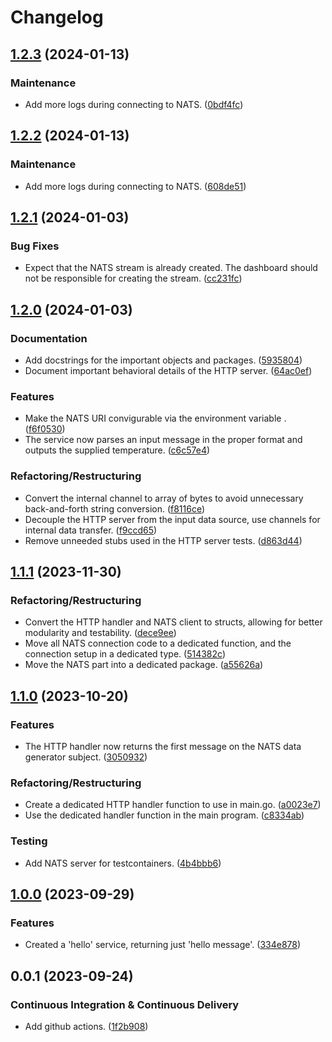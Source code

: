 # Changelog

## [1.2.3](https://github.com/ivanov-slk/tma-dashboard/compare/v1.2.2...v1.2.3) (2024-01-13)


### Maintenance

* Add more logs during connecting to NATS. ([0bdf4fc](https://github.com/ivanov-slk/tma-dashboard/commit/0bdf4fc01ea45feae7bbe30b9295abeb0379d7f7))

## [1.2.2](https://github.com/ivanov-slk/tma-dashboard/compare/v1.2.1...v1.2.2) (2024-01-13)


### Maintenance

* Add more logs during connecting to NATS. ([608de51](https://github.com/ivanov-slk/tma-dashboard/commit/608de5161be8e0cf51f1d6d25545e22278572b89))

## [1.2.1](https://github.com/ivanov-slk/tma-dashboard/compare/v1.2.0...v1.2.1) (2024-01-03)


### Bug Fixes

* Expect that the NATS stream is already created. The dashboard should not be responsible for creating the stream. ([cc231fc](https://github.com/ivanov-slk/tma-dashboard/commit/cc231fc0dd1cdbc301fe3f6dd776df26763a6f95))

## [1.2.0](https://github.com/ivanov-slk/tma-dashboard/compare/v1.1.1...v1.2.0) (2024-01-03)


### Documentation

* Add docstrings for the important objects and packages. ([5935804](https://github.com/ivanov-slk/tma-dashboard/commit/59358045ac677065c193c047ca9db5e0ef2b07e2))
* Document important behavioral details of the HTTP server. ([64ac0ef](https://github.com/ivanov-slk/tma-dashboard/commit/64ac0ef7786660dd9d0c87511bc493d4a3786bea))


### Features

* Make the NATS URI convigurable via the environment variable . ([f6f0530](https://github.com/ivanov-slk/tma-dashboard/commit/f6f05301f0030ed6874b21736d29a6bd99bfc841))
* The service now parses an input message in the proper format and outputs the supplied temperature. ([c6c57e4](https://github.com/ivanov-slk/tma-dashboard/commit/c6c57e4f3273fcf4974fab91d0c025c4dd27c646))


### Refactoring/Restructuring

* Convert the internal channel to array of bytes to avoid unnecessary back-and-forth string conversion. ([f8116ce](https://github.com/ivanov-slk/tma-dashboard/commit/f8116ce727a09c28d8224e765cabff284413d60a))
* Decouple the HTTP server from the input data source, use channels for internal data transfer. ([f9ccd65](https://github.com/ivanov-slk/tma-dashboard/commit/f9ccd654ed0aee7acb946af7fb942f1ed85e1f1b))
* Remove unneeded stubs used in the HTTP server tests. ([d863d44](https://github.com/ivanov-slk/tma-dashboard/commit/d863d44980fde0687c30406a142ff49cf3b8513f))

## [1.1.1](https://github.com/ivanov-slk/tma-dashboard/compare/v1.1.0...v1.1.1) (2023-11-30)


### Refactoring/Restructuring

* Convert the HTTP handler and NATS client to structs, allowing for better modularity and testability. ([dece9ee](https://github.com/ivanov-slk/tma-dashboard/commit/dece9ee93fa5ea15df7a1b6ad3c3b25fdfd76d2d))
* Move all NATS connection code to a dedicated function, and the connection setup in a dedicated type. ([514382c](https://github.com/ivanov-slk/tma-dashboard/commit/514382c225bec9571a3df8ecce84fd29d19df8e5))
* Move the NATS part into a dedicated package. ([a55626a](https://github.com/ivanov-slk/tma-dashboard/commit/a55626afff6ae23fb814293d0645e2c34f436b81))

## [1.1.0](https://github.com/ivanov-slk/tma-dashboard/compare/v1.0.0...v1.1.0) (2023-10-20)


### Features

* The HTTP handler now returns the first message on the NATS data generator subject. ([3050932](https://github.com/ivanov-slk/tma-dashboard/commit/30509328fc109d9796a4da19db574bf6befbf1d0))


### Refactoring/Restructuring

* Create a dedicated HTTP handler function to use in main.go. ([a0023e7](https://github.com/ivanov-slk/tma-dashboard/commit/a0023e7b8eb5856f9f3b8082e51179b85cf2df6d))
* Use the dedicated handler function in the main program. ([c8334ab](https://github.com/ivanov-slk/tma-dashboard/commit/c8334ab25e0f750e21e3fc75fb1b565f18a5a550))


### Testing

* Add NATS server for testcontainers. ([4b4bbb6](https://github.com/ivanov-slk/tma-dashboard/commit/4b4bbb61312958bd21ff0ba14f6001cb28efe669))

## [1.0.0](https://github.com/ivanov-slk/tma-dashboard/compare/v0.0.1...v1.0.0) (2023-09-29)


### Features

* Created a 'hello' service, returning just 'hello message'. ([334e878](https://github.com/ivanov-slk/tma-dashboard/commit/334e878512f3d13cd8b632900d8df870379f258b))

## 0.0.1 (2023-09-24)


### Continuous Integration & Continuous Delivery

* Add github actions. ([1f2b908](https://github.com/ivanov-slk/tma-dashboard/commit/1f2b908557579279f73392b8fc4a40518ad137d3))
